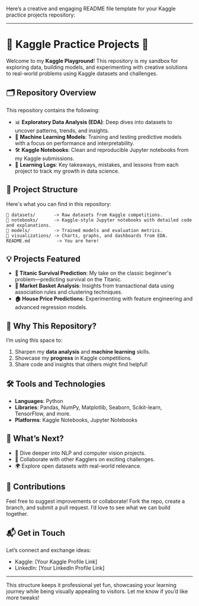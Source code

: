 Here’s a creative and engaging README file template for your Kaggle practice projects repository:  

---

# 🌟 Kaggle Practice Projects 🚀  
Welcome to my **Kaggle Playground**! This repository is my sandbox for exploring data, building models, and experimenting with creative solutions to real-world problems using Kaggle datasets and challenges.  

## 🗂️ Repository Overview  
This repository contains the following:  
- 📊 **Exploratory Data Analysis (EDA)**: Deep dives into datasets to uncover patterns, trends, and insights.  
- 🤖 **Machine Learning Models**: Training and testing predictive models with a focus on performance and interpretability.  
- 🛠️ **Kaggle Notebooks**: Clean and reproducible Jupyter notebooks from my Kaggle submissions.  
- 🌱 **Learning Logs**: Key takeaways, mistakes, and lessons from each project to track my growth in data science.  

## 📁 Project Structure  
Here's what you can find in this repository:  
```
📂 datasets/       -> Raw datasets from Kaggle competitions.  
📂 notebooks/      -> Kaggle-style Jupyter notebooks with detailed code and explanations.  
📂 models/         -> Trained models and evaluation metrics.  
📂 visualizations/ -> Charts, graphs, and dashboards from EDA.  
README.md          -> You are here!  
```

## 💡 Projects Featured  
- **📘 Titanic Survival Prediction**: My take on the classic beginner's problem—predicting survival on the Titanic.  
- **🛒 Market Basket Analysis**: Insights from transactional data using association rules and clustering techniques.  
- **🏠 House Price Predictions**: Experimenting with feature engineering and advanced regression models.  

## 🚀 Why This Repository?  
I’m using this space to:  
1. Sharpen my **data analysis** and **machine learning** skills.  
2. Showcase my **progress** in Kaggle competitions.  
3. Share code and insights that others might find helpful!  

## 🛠️ Tools and Technologies  
- **Languages**: Python  
- **Libraries**: Pandas, NumPy, Matplotlib, Seaborn, Scikit-learn, TensorFlow, and more.  
- **Platforms**: Kaggle Notebooks, Jupyter Notebooks  

## 🌟 What’s Next?  
- 🧠 Dive deeper into NLP and computer vision projects.  
- 💬 Collaborate with other Kagglers on exciting challenges.  
- 🌍 Explore open datasets with real-world relevance.  

## 🤝 Contributions  
Feel free to suggest improvements or collaborate! Fork the repo, create a branch, and submit a pull request. I’d love to see what we can build together.  

## 📬 Get in Touch  
Let’s connect and exchange ideas:  
- Kaggle: [Your Kaggle Profile Link]  
- LinkedIn: [Your LinkedIn Profile Link]  

---

This structure keeps it professional yet fun, showcasing your learning journey while being visually appealing to visitors. Let me know if you’d like more tweaks!
